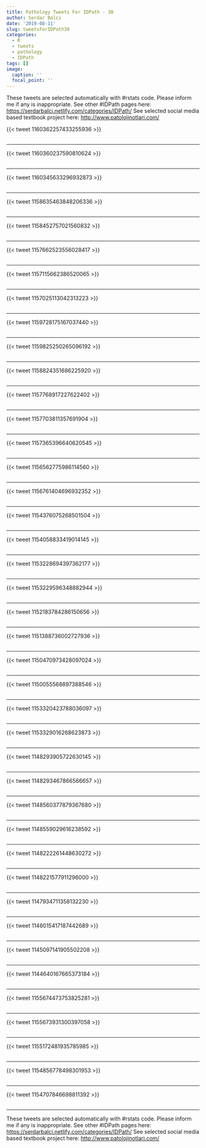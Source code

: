 ```yaml
---
title: Pathology Tweets For IDPath - 30
author: Serdar Balci
date: '2019-08-11'
slug: tweetsForIDPath30
categories:
  - R
  - tweets
  - pathology
  - IDPath
tags: []
image:
  caption: ''
  focal_point: ''
---
```



These tweets are selected automatically with #rstats code. Please inform me if any is inappropriate.
See other #IDPath pages here: https://serdarbalci.netlify.com/categories/IDPath/ 
See selected social media based textbook project here: http://www.patolojinotlari.com/

{{< tweet 1160362257433255936 >}}
<br>
<br>
<hr>
{{< tweet 1160360237590810624 >}}
<br>
<br>
<hr>
{{< tweet 1160345633296932873 >}}
<br>
<br>
<hr>
{{< tweet 1158635463848206336 >}}
<br>
<br>
<hr>
{{< tweet 1158452757021560832 >}}
<br>
<br>
<hr>
{{< tweet 1157662523556028417 >}}
<br>
<br>
<hr>
{{< tweet 1157115662386520065 >}}
<br>
<br>
<hr>
{{< tweet 1157025113042313223 >}}
<br>
<br>
<hr>
{{< tweet 1159728175167037440 >}}
<br>
<br>
<hr>
{{< tweet 1159825250265096192 >}}
<br>
<br>
<hr>
{{< tweet 1158824351686225920 >}}
<br>
<br>
<hr>
{{< tweet 1157768917227622402 >}}
<br>
<br>
<hr>
{{< tweet 1157703811357691904 >}}
<br>
<br>
<hr>
{{< tweet 1157365396640620545 >}}
<br>
<br>
<hr>
{{< tweet 1156562775986114560 >}}
<br>
<br>
<hr>
{{< tweet 1156761404696932352 >}}
<br>
<br>
<hr>
{{< tweet 1154376075268501504 >}}
<br>
<br>
<hr>
{{< tweet 1154058833419014145 >}}
<br>
<br>
<hr>
{{< tweet 1153228694397362177 >}}
<br>
<br>
<hr>
{{< tweet 1153229596348882944 >}}
<br>
<br>
<hr>
{{< tweet 1152183784286150656 >}}
<br>
<br>
<hr>
{{< tweet 1151388736002727936 >}}
<br>
<br>
<hr>
{{< tweet 1150470973428097024 >}}
<br>
<br>
<hr>
{{< tweet 1150055568897388546 >}}
<br>
<br>
<hr>
{{< tweet 1153320423788036097 >}}
<br>
<br>
<hr>
{{< tweet 1153329016268623873 >}}
<br>
<br>
<hr>
{{< tweet 1148293905722630145 >}}
<br>
<br>
<hr>
{{< tweet 1148293467866566657 >}}
<br>
<br>
<hr>
{{< tweet 1148560377879367680 >}}
<br>
<br>
<hr>
{{< tweet 1148559029616238592 >}}
<br>
<br>
<hr>
{{< tweet 1148222261448630272 >}}
<br>
<br>
<hr>
{{< tweet 1148221577911296000 >}}
<br>
<br>
<hr>
{{< tweet 1147934711358132230 >}}
<br>
<br>
<hr>
{{< tweet 1146015417187442689 >}}
<br>
<br>
<hr>
{{< tweet 1145097141905502208 >}}
<br>
<br>
<hr>
{{< tweet 1144640167665373184 >}}
<br>
<br>
<hr>
{{< tweet 1155674473753825281 >}}
<br>
<br>
<hr>
{{< tweet 1155673931300397058 >}}
<br>
<br>
<hr>
{{< tweet 1155172481935785985 >}}
<br>
<br>
<hr>
{{< tweet 1154856778498301953 >}}
<br>
<br>
<hr>
{{< tweet 1154707846698811392 >}}
<br>
<br>
<hr>


These tweets are selected automatically with #rstats code. Please inform me if any is inappropriate.
See other #IDPath pages here: https://serdarbalci.netlify.com/categories/IDPath/ 
See selected social media based textbook project here: http://www.patolojinotlari.com/
